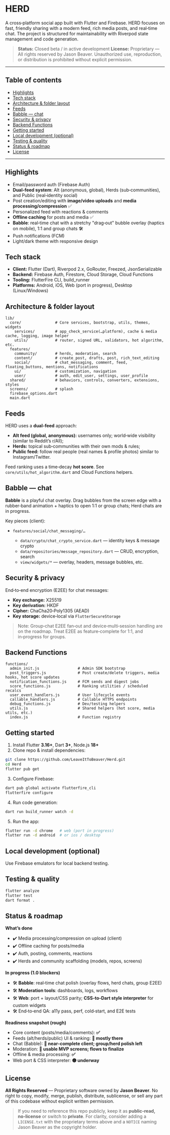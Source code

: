# HERD

A cross‑platform social app built with Flutter and Firebase. HERD focuses on fast, friendly sharing with a modern feed, rich media posts, and real‑time chat. The project is structured for maintainability with Riverpod state management and code generation.

> **Status:** Closed beta / in active development
> **License:** Proprietary — All rights reserved by Jason Beaver. Unauthorized use, reproduction, or distribution is prohibited without explicit permission.

---

## Table of contents

* [Highlights](#highlights)
* [Tech stack](#tech-stack)
* [Architecture & folder layout](#architecture--folder-layout)
* [Feeds](#feeds)
* [Babble — chat](#babble--chat)
* [Security & privacy](#security--privacy)
* [Backend Functions](#backend-functions)
* [Getting started](#getting-started)
* [Local development (optional)](#local-development-optional)
* [Testing & quality](#testing--quality)
* [Status & roadmap](#status--roadmap)
* [License](#license)

---

## Highlights

* Email/password auth (Firebase Auth)
* **Dual‑feed system**: Alt (anonymous, global), Herds (sub‑communities), and Public (real‑identity social)
* Post creation/editing with **image/video uploads** and **media processing/compression** ✅
* Personalized feed with reactions & comments
* **Offline caching** for posts and media ✅
* **Babble**: real‑time chat with a stretchy "drag‑out" bubble overlay (haptics on mobile), 1:1 and group chats 🛠️
* Push notifications (FCM)
* Light/dark theme with responsive design

## Tech stack

* **Client:** Flutter (Dart), Riverpod 2.x, GoRouter, Freezed, JsonSerializable
* **Backend:** Firebase Auth, Firestore, Cloud Storage, Cloud Functions
* **Tooling:** FlutterFire CLI, build\_runner
* **Platforms:** Android, iOS, Web (port in progress), Desktop (Linux/Windows)

## Architecture & folder layout

```
lib/
  core/               # Core services, bootstrap, utils, themes, widgets
    services/         # app_check_service(…platform), cache & media cache, logging, image helper
    utils/            # router, signed URL, validators, hot algorithm, etc.
  features/
    community/        # herds, moderation, search
    content/          # create_post, drafts, post, rich_text_editing
    social/           # chat_messaging, comment, feed, floating_buttons, mentions, notifications
    ui/               # customization, navigation
    user/             # auth, edit_user, settings, user_profile
  shared/             # behaviors, controls, converters, extensions, styles
  screens/            # splash
  firebase_options.dart
  main.dart
```

## Feeds

HERD uses a **dual‑feed** approach:

* **Alt feed (global, anonymous):** usernames only; world‑wide visibility (similar to Reddit’s r/All);
* **Herds:** topical sub‑communities with their own mods & rules;
* **Public feed:** follow real people (real names & profile photos) similar to Instagram/Twitter.

Feed ranking uses a time‑decay **hot score**. See `core/utils/hot_algorithm.dart` and Cloud Functions helpers.

## Babble — chat

**Babble** is a playful chat overlay. Drag bubbles from the screen edge with a rubber‑band animation + haptics to open 1:1 or group chats; Herd chats are in progress.

Key pieces (client):

* `features/social/chat_messaging/…`

  * `data/crypto/chat_crypto_service.dart` — identity keys & message crypto
  * `data/repositories/message_repository.dart` — CRUD, encryption, search
  * `view/widgets/*` — overlay, headers, message bubbles, etc.

## Security & privacy

End‑to‑end encryption (E2EE) for chat messages:

* **Key exchange:** X25519
* **Key derivation:** HKDF
* **Cipher:** ChaCha20‑Poly1305 (AEAD)
* **Key storage:** device‑local via `FlutterSecureStorage`

> Note: Group‑chat E2EE fan‑out and device‑multi‑session handling are on the roadmap. Treat E2EE as feature‑complete for 1:1, and in‑progress for groups.

## Backend Functions

```
functions/
  admin_init.js                 # Admin SDK bootstrap
  post_triggers.js              # Post create/delete triggers, media hooks, hot score updates
  notification_functions.js     # FCM sends and digest jobs
  score_functions.js            # Ranking utilities / scheduled recalcs
  user_event_handlers.js        # User lifecycle events
  callable_handlers.js          # Callable HTTPS endpoints
  debug_functions.js            # Dev/testing helpers
  utils.js                      # Shared helpers (hot score, media utils, etc.)
  index.js                      # Function registry
```

## Getting started

1. Install Flutter **3.16+**, Dart **3+**, Node.js **18+**
2. Clone repo & install dependencies:

```bash
git clone https://github.com/LeaveItToBeaver/Herd.git
cd Herd
flutter pub get
```

3. Configure Firebase:

```bash
dart pub global activate flutterfire_cli
flutterfire configure
```

4. Run code generation:

```bash
dart run build_runner watch -d
```

5. Run the app:

```bash
flutter run -d chrome   # web (port in progress)
flutter run -d android  # or ios / desktop
```

## Local development (optional)

Use Firebase emulators for local backend testing.

## Testing & quality

```bash
flutter analyze
flutter test
dart format .
```

## Status & roadmap

**What’s done**

* ✔️ Media processing/compression on upload (client)
* ✔️ Offline caching for posts/media
* ✔️ Auth, posting, comments, reactions
* ✔️ Herds and community scaffolding (models, repos, screens)

**In progress (1.0 blockers)**

* 🛠️ **Babble**: real‑time chat polish (overlay flows, herd chats, group E2EE)
* 🛠️ **Moderation tools**: dashboards, logs, workflows
* 🛠️ **Web**: port + layout/CSS parity; **CSS‑to‑Dart style interpreter** for custom widgets
* 🛠️ End‑to‑end QA: a11y pass, perf, cold‑start, and E2E tests

**Readiness snapshot (rough)**

* Core content (posts/media/comments): **✅**
* Feeds (alt/herds/public) UI & ranking: **🔶 mostly there**
* Chat (Babble): **🔶 near‑complete client; group/herd polish left**
* Moderation: **🔶 usable MVP screens; flows to finalize**
* Offline & media processing: **✅**
* Web port & CSS interpreter: **🟡 underway**

## License

**All Rights Reserved** — Proprietary software owned by **Jason Beaver**.
No right to copy, modify, merge, publish, distribute, sublicense, or sell any part of this codebase without explicit written permission.

> If you need to reference this repo publicly, keep it as **public‑read, no‑license** or switch to **private**. For clarity, consider adding a `LICENSE.txt` with the proprietary terms above and a `NOTICE` naming Jason Beaver as the copyright holder.

